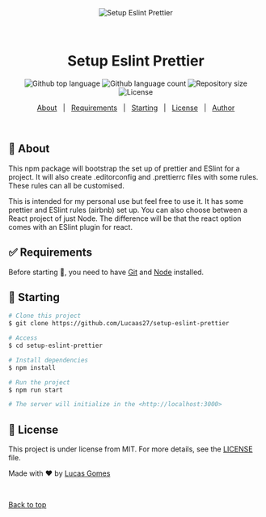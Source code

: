 <div align="center" id="top"> 
  <img src="./.github/app.gif" alt="Setup Eslint Prettier" />

  &#xa0;

  <!-- <a href="https://setupeslintprettier.netlify.app">Demo</a> -->
</div>

<h1 align="center">Setup Eslint Prettier</h1>

<p align="center">
  <img alt="Github top language" src="https://img.shields.io/github/languages/top/Lucaas27/setup-eslint-prettier?color=56BEB8">

  <img alt="Github language count" src="https://img.shields.io/github/languages/count/Lucaas27/setup-eslint-prettier?color=56BEB8">

  <img alt="Repository size" src="https://img.shields.io/github/repo-size/Lucaas27/setup-eslint-prettier?color=56BEB8">

  <img alt="License" src="https://img.shields.io/github/license/Lucaas27/setup-eslint-prettier?color=56BEB8">

  <!-- <img alt="Github issues" src="https://img.shields.io/github/issues/Lucaas27/setup-eslint-prettier?color=56BEB8" /> -->

  <!-- <img alt="Github forks" src="https://img.shields.io/github/forks/Lucaas27/setup-eslint-prettier?color=56BEB8" /> -->

  <!-- <img alt="Github stars" src="https://img.shields.io/github/stars/Lucaas27/setup-eslint-prettier?color=56BEB8" /> -->
</p>

<!-- Status -->

<!-- <h4 align="center"> 
	🚧  Setup Eslint Prettier 🚀 Under construction...  🚧
</h4> 

<hr> -->

<p align="center">
  <a href="#dart-about">About</a> &#xa0; | &#xa0; 
  <a href="#white_check_mark-requirements">Requirements</a> &#xa0; | &#xa0;
  <a href="#checkered_flag-starting">Starting</a> &#xa0; | &#xa0;
  <a href="#memo-license">License</a> &#xa0; | &#xa0;
  <a href="https://github.com/Lucaas27" target="_blank">Author</a>
</p>

<br>

## :dart: About ##

This npm package will bootstrap the set up of prettier and ESlint for a project.
It will also create .editorconfig and .prettierrc files with some rules. These rules can all be customised.

This is intended for my personal use but feel free to use it. It has some prettier and ESlint rules (airbnb) set up.
You can also choose between a React project of just Node. 
The difference will be that the react option comes with an ESlint plugin for react.

## :white_check_mark: Requirements ##

Before starting :checkered_flag:, you need to have [Git](https://git-scm.com) and [Node](https://nodejs.org/en/) installed.

## :checkered_flag: Starting ##

```bash
# Clone this project
$ git clone https://github.com/Lucaas27/setup-eslint-prettier

# Access
$ cd setup-eslint-prettier

# Install dependencies
$ npm install

# Run the project
$ npm run start

# The server will initialize in the <http://localhost:3000>
```

## :memo: License ##

This project is under license from MIT. For more details, see the [LICENSE](LICENSE.md) file.


Made with :heart: by <a href="https://github.com/Lucaas27" target="_blank">Lucas Gomes</a>

&#xa0;

<a href="#top">Back to top</a>
